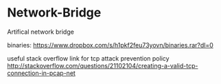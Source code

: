 # Network-Bridge
Artifical network bridge

binaries:
https://www.dropbox.com/s/h1pkf2feu73yovn/binaries.rar?dl=0

useful stack overflow link for tcp attack prevention policy
http://stackoverflow.com/questions/21102104/creating-a-valid-tcp-connection-in-pcap-net

